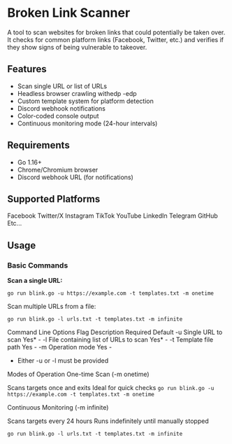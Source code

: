 # Broken Link Scanner

A tool to scan websites for broken links that could potentially be taken over. It checks for common platform links (Facebook, Twitter, etc.) and verifies if they show signs of being vulnerable to takeover.

## Features

- Scan single URL or list of URLs
- Headless browser crawling withedp
-edp
- Custom template system for platform detection
- Discord webhook notifications
- Color-coded console output
- Continuous monitoring mode (24-hour intervals)

## Requirements

- Go 1.16+
- Chrome/Chromium browser
- Discord webhook URL (for notifications)

## Supported Platforms
Facebook
Twitter/X
Instagram
TikTok
YouTube
LinkedIn
Telegram
GitHub
Etc...

## Usage

### Basic Commands

**Scan a single URL:**

`go run blink.go -u https://example.com -t templates.txt -m onetime`

Scan multiple URLs from a file:

`go run blink.go -l urls.txt -t templates.txt -m infinite`

Command Line Options
Flag	Description	Required	Default
-u	Single URL to scan	Yes*	-
-l	File containing list of URLs to scan	Yes*	-
-t	Template file path	Yes	-
-m	Operation mode	Yes	-
* Either -u or -l must be provided

Modes of Operation
One-time Scan (-m onetime)

Scans targets once and exits
Ideal for quick checks
`go run blink.go -u https://example.com -t templates.txt -m onetime`

Continuous Monitoring (-m infinite)

Scans targets every 24 hours
Runs indefinitely until manually stopped

`go run blink.go -l urls.txt -t templates.txt -m infinite`
